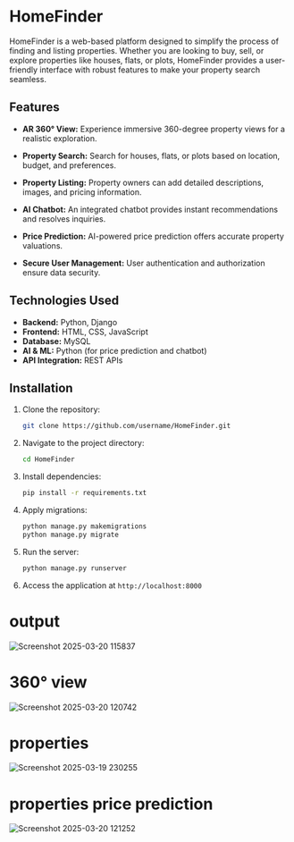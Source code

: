 # HomeFinder

HomeFinder is a web-based platform designed to simplify the process of finding and listing properties. Whether you are looking to buy, sell, or explore properties like houses, flats, or plots, HomeFinder provides a user-friendly interface with robust features to make your property search seamless.

## Features

- **AR 360° View:** Experience immersive 360-degree property views for a realistic exploration.

- **Property Search:** Search for houses, flats, or plots based on location, budget, and preferences.
- **Property Listing:** Property owners can add detailed descriptions, images, and pricing information.
- **AI Chatbot:** An integrated chatbot provides instant recommendations and resolves inquiries.
- **Price Prediction:** AI-powered price prediction offers accurate property valuations.
- **Secure User Management:** User authentication and authorization ensure data security.

## Technologies Used

- **Backend:** Python, Django
- **Frontend:** HTML, CSS, JavaScript
- **Database:** MySQL
- **AI & ML:** Python (for price prediction and chatbot)
- **API Integration:** REST APIs

## Installation

1. Clone the repository:
   ```bash
   git clone https://github.com/username/HomeFinder.git
   ```
2. Navigate to the project directory:
   ```bash
   cd HomeFinder
   ```
3. Install dependencies:
   ```bash
   pip install -r requirements.txt
   ```
4. Apply migrations:
   ```bash
   python manage.py makemigrations
   python manage.py migrate
   ```
5. Run the server:
   ```bash
   python manage.py runserver
   ```
6. Access the application at `http://localhost:8000`

# output

![Screenshot 2025-03-20 115837](https://github.com/user-attachments/assets/ddc9b9d1-257e-4e1e-a29d-9158882dacf3)


# 360° view 

![Screenshot 2025-03-20 120742](https://github.com/user-attachments/assets/f2d9819a-0910-4c85-8998-95a1a56166e8)


# properties 

![Screenshot 2025-03-19 230255](https://github.com/user-attachments/assets/e2f7113b-3c4a-41bb-9eb3-aaa15a94f022)


# properties price prediction

![Screenshot 2025-03-20 121252](https://github.com/user-attachments/assets/ec5964b0-c633-44b3-9dd9-345d5a57c3ca)

